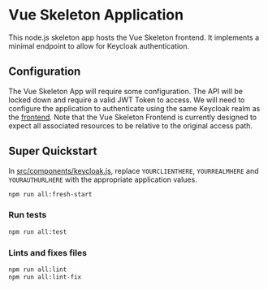 # Vue Skeleton Application

This node.js skeleton app hosts the Vue Skeleton frontend. It implements a minimal endpoint to allow for Keycloak authentication.

## Configuration

The Vue Skeleton App will require some configuration. The API will be locked down and require a valid JWT Token to access. We will need to configure the application to authenticate using the same Keycloak realm as the [frontend](frontend). Note that the Vue Skeleton Frontend is currently designed to expect all associated resources to be relative to the original access path.

## Super Quickstart

In [src/components/keycloak.js](src/components/keycloak.js), replace `YOURCLIENTHERE`, `YOURREALMHERE` and `YOURAUTHURLHERE` with the appropriate application values.

``` sh
npm run all:fresh-start
```

### Run tests

``` sh
npm run all:test
```

### Lints and fixes files

``` sh
npm run all:lint
npm run all:lint-fix
```
